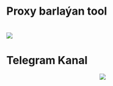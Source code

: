 # Proxy barlaýan tool
<h1>
    <img src="https://readme-typing-svg.herokuapp.com/?font=Righteous&size=35&center=true&vCenter=true&width=500&height=70&duration=4000&lines=by+Amanoff+Official;" />
</h1>

# Telegram Kanal
<div style="display: flex; justify-content: center; gap: 10px;"> 
<a href="https://t.me/hzm_hacker2">
    <img src="https://img.shields.io/badge/Telegram-333333?style=for-the-badge&logo=Telegram&logoColor=blue" />
  </a>
</div>

